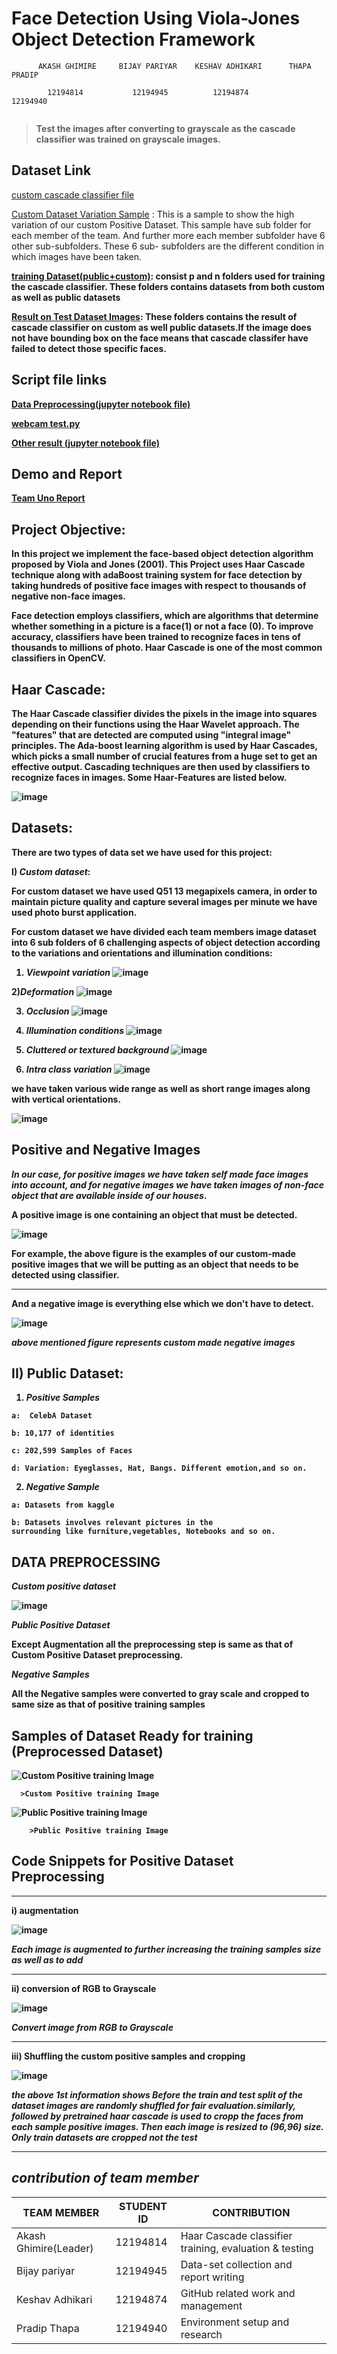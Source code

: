 #            Face Detection Using Viola-Jones Object Detection Framework


```
      AKASH GHIMIRE     BIJAY PARIYAR    KESHAV ADHIKARI      THAPA PRADIP

        12194814           12194945          12194874           12194940
        
```


> **Test the images after converting to grayscale as the cascade classifier was trained on grayscale images.**



## Dataset Link


[custom cascade classifier file](https://github.com/akashghimireOfficial/Face-Detection-using-Viola-Jones-VJ-Algorithm/blob/master/cascade.xml)

[Custom Dataset Variation Sample](https://drive.google.com/drive/folders/1QSpsV9FhHdZHaONRF4e9gyAp3_h6GG6u?usp=share_link) : This is a sample to show the high variation of our custom Positive Dataset. This sample have sub folder for each member of the team. And further more each member subfolder have 6 other sub-subfolders. These 6 sub- subfolders are the different condition in which images have been taken. 
<b>

[training Dataset(public+custom)](https://drive.google.com/file/d/1zbKXGoRoJZFKAkchKtDtm3W2LA7QkVEv/view?usp=sharing): **consist p and n folders used for training the cascade classifier. These folders contains datasets from both custom as well as public datasets**  <b>

[Result on Test Dataset Images](https://drive.google.com/drive/folders/1xmpU318jbzdBI0jlo1_xZQqEAWu4WH9_?usp=share_link): **These folders contains the result of cascade classifier on custom as well public datasets.If the image does not have bounding box on the face means that cascade classifer have failed to detect those specific faces.**<br> 


            
            
## Script file links
       
[Data Preprocessing(jupyter notebook file)](https://github.com/akashghimireOfficial/Face-Detection-using-Viola-Jones-VJ-Algorithm/blob/master/src/create_cropped_img.ipynb)
      
[webcam test.py](https://github.com/akashghimireOfficial/Face-Detection-using-Viola-Jones-VJ-Algorithm/blob/master/src/test.py) 
           
[Other result (jupyter notebook file)](https://github.com/akashghimireOfficial/Face-Detection-using-Viola-Jones-VJ-Algorithm/blob/master/src/result.ipynb)
                 

## Demo and Report
[Team Uno Report](https://github.com/akashghimireOfficial/Face-Detection-using-Viola-Jones-VJ-Algorithm/blob/master/team%20uno%20report.pdf)
      
      
<!--[Demo Video on live webcamera](https://github.com/akashghimireOfficial/Face-Detection-using-Viola-Jones-VJ-Algorithm/blob/master/demo.mkv)-->
 
      



## Project Objective:

In this project we implement the face-based object detection algorithm proposed by Viola and Jones (2001). This Project uses Haar Cascade technique along with adaBoost training system for face detection by taking hundreds of positive face images with respect to thousands of negative non-face images.  

Face detection employs classifiers, which are algorithms that determine whether something in a picture is a face(1) or not a face (0). To improve accuracy, classifiers have been trained to recognize faces in tens of thousands to millions of photo. Haar Cascade is one of the most common classifiers in OpenCV.     


## Haar Cascade:

The Haar Cascade classifier divides the pixels in the image into squares depending on their functions using the Haar Wavelet approach. The "features" that are detected are computed using "integral image" principles. The Ada-boost learning algorithm is used by Haar Cascades, which picks a small number of crucial features from a huge set to get an effective output. Cascading techniques are then used by classifiers to recognize faces in images. Some Haar-Features are listed below.


![image](https://github.com/team-spiders/images/blob/main/face%20detection%201.png)



## Datasets:

There are two types of data set we have used for this project:

I) _**Custom dataset**_:
      
For custom dataset we have used Q51 13 megapixels camera, in order to maintain picture quality and capture several images per minute we have used photo burst application.


 
 For custom dataset we have divided each team members image dataset into 6 sub folders of 6 challenging aspects of object detection according to the variations and orientations and illumination conditions:


1) ***Viewpoint variation***
![image](https://github.com/team-spiders/images/blob/main/face%209%20viewpoint.png)


2)***Deformation***
![image](https://github.com/team-spiders/images/blob/main/face%2014%20deformation.png)

3) ***Occlusion***
![image](https://github.com/team-spiders/images/blob/main/face%2010%20occlusion.png)


4) ***Illumination conditions***
![image](https://github.com/team-spiders/images/blob/main/face%2012%20illumination.png)

5) ***Cluttered or textured background***
![image](https://github.com/team-spiders/images/blob/main/face%2011%20cluttered.png)

6) ***Intra class variation***
![image](https://github.com/team-spiders/images/blob/main/face%2013%20intra-class.png)



we have taken various wide range as well as short range images along with vertical orientations.



![image](https://github.com/team-spiders/images/blob/main/face%202.png)



## **Positive and Negative Images**



*In our case, for positive images we have taken self made face images into account, and for negative images we have taken images of non-face object that are available inside of our houses*.

A positive image is one containing an object that must be detected.

![image](https://github.com/team-spiders/images/blob/main/face%207.png)

For example,  the above figure is the examples of our custom-made positive images that we will be putting as an object that needs to be detected using classifier.

---------------------------------------------------------------------------------

And a negative image is everything else which we don't have to detect.

 ![image](https://github.com/team-spiders/images/blob/main/face%208.png)
 
 *above mentioned figure represents custom made negative images*

 
 ## II) Public Dataset:

1. ***Positive Samples***
```
a:  CelebA Dataset

b: 10,177 of identities

c: 202,599 Samples of Faces

d: Variation: Eyeglasses, Hat, Bangs. Different emotion,and so on.
```
2. ***Negative Sample***
```
a: Datasets from kaggle

b: Datasets involves relevant pictures in the
surrounding like furniture,vegetables, Notebooks and so on.  
```
 

## **DATA PREPROCESSING** 

***Custom positive dataset***

![image](https://github.com/akashghimireOfficial/Face-Detection-using-Viola-Jones-VJ-Algorithm/blob/master/report_ss/pipeline.PNG)


*Public  Positive Dataset*

Except Augmentation all the preprocessing step is same as that of Custom Positive Dataset preprocessing.



*Negative Samples*

All the Negative samples were converted to gray scale and cropped to same size as that of positive training samples <b>

## Samples of Dataset Ready for training (Preprocessed Dataset)
  
![Custom Positive training Image](https://github.com/akashghimireOfficial/Face-Detection-using-Viola-Jones-VJ-Algorithm/blob/master/report_ss/Preprocessed%20Custom%20Dataset%20Sample.PNG) <b>

      >Custom Positive training Image


![Public Positive training Image](https://github.com/akashghimireOfficial/Face-Detection-using-Viola-Jones-VJ-Algorithm/blob/master/report_ss/Preprocessed%20Public%20Dataset%20Sample.PNG)
      
        >Public Positive training Image


## Code Snippets for Positive Dataset Preprocessing

 --------------------------------------------------------------------------------------- 

i) augmentation

![image](https://github.com/team-spiders/images/blob/main/face%204.png)


***Each image is augmented to further increasing the training samples size as well as to add***

-------------------------------------------------------------------------------------------

ii) conversion of RGB to Grayscale

![image](https://github.com/team-spiders/images/blob/main/face%205.png)
 
 ***Convert image from RGB to Grayscale***
 
 ---------------------------------------------------------------------------------------
 
 iii) Shuffling the custom positive samples and cropping
 
 ![image](https://github.com/team-spiders/images/blob/main/face%206.png)
 
 ***the above 1st information shows Before the train and test split of the dataset images are randomly shuffled for fair evaluation.similarly, followed by  pretrained haar cascade is used to cropp the faces from each sample positive images. Then each image is resized to (96,96) size. Only train datasets are cropped not the test***


----------------------------------------------------------------------------------

## *contribution of team member*
 
| TEAM MEMBER  | STUDENT ID  | CONTRIBUTION  |
|------------- | ----------- | ----------    |
| Akash Ghimire(Leader)|   12194814  |  Haar Cascade classifier training, evaluation & testing |
| Bijay pariyar | 12194945   |  Data-set collection and report writing |
| Keshav Adhikari | 12194874 | GitHub related work and management |
| Pradip Thapa | 12194940    |  Environment setup and research  |


